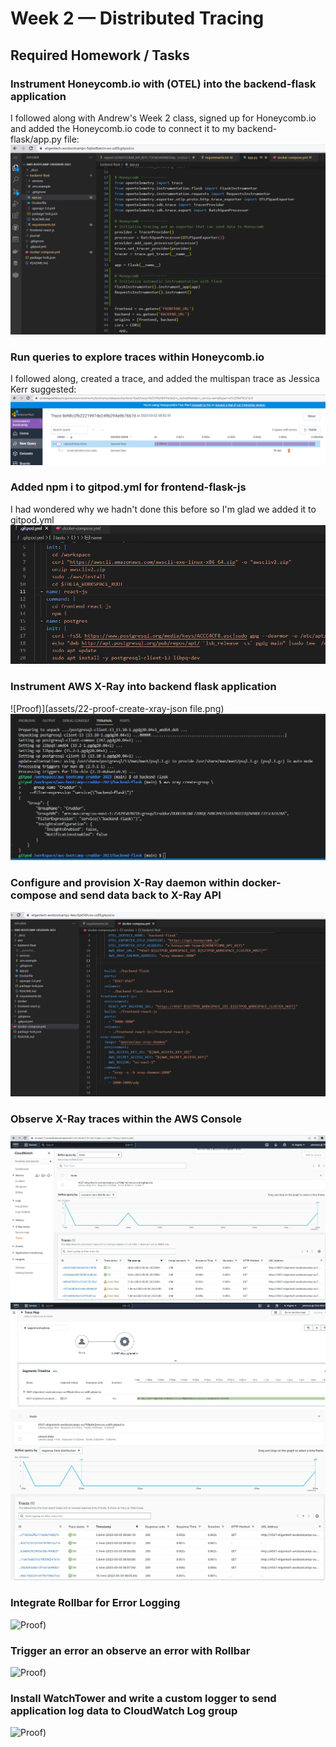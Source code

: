 # Week 2 — Distributed Tracing

## Required Homework / Tasks

### Instrument Honeycomb.io with (OTEL) into the backend-flask application
I followed along with Andrew's Week 2 class, signed up for Honeycomb.io and added the Honeycomb.io code to connect it to my backend-flask/app.py file:
![Added Honeycomb.io code to app.py)](assets/04-proof-add-honeycomb-updates-for-tracer-and-flask-instrumentation-to-app-dot-py.png)

### Run queries to explore traces within Honeycomb.io
I followed along, created a trace, and added the multispan trace as Jessica Kerr suggested:
![Honeycomb.io trace with 2 spans)](assets/15-proof-trace-results-with-2-spans.png)

### Added npm i to gitpod.yml for frontend-flask-js
I had wondered why we hadn't done this before so I'm glad we added it to gitpod.yml
![Add npm i to gitpod.yml for frontend-flask-js)](assets/20-proof-add-npm-i-to-gitpod-dot-yml-file.png)

### Instrument AWS X-Ray into backend flask application
![Proof)](assets/22-proof-create-xray-json file.png)
![Proof)](assets/24-proof-create-cruddur-group-in-xray-from-terminal.png)

### Configure and provision X-Ray daemon within docker-compose and send data back to X-Ray API
![Proof)](assets/27-proof-add-xray-daemon-and-xray-env-vars-to-docker-compose.png)

### Observe X-Ray traces within the AWS Console
![Proof)](assets/28-proof-aws-xray-traces-showing-data.png)
![Proof)](assets/29-proof-instument-xray.png)
![Proof)](assets/30-proof-segments-and-subsegments-aws-xray.png)

### Integrate Rollbar for Error Logging
![Proof)](assets/)

### Trigger an error an observe an error with Rollbar
![Proof)](assets/)


### Install WatchTower and write a custom logger to send application log data to CloudWatch Log group
![Proof)](assets/)
